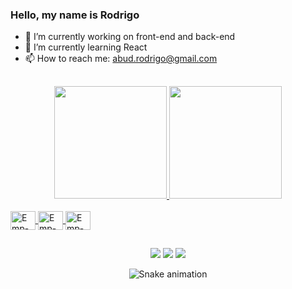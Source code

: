 ### Hello, my name is Rodrigo

- 🔭 I’m currently working on front-end and back-end
- 🌱 I’m currently learning React
- 📫 How to reach me: abud.rodrigo@gmail.com

##

<div align="center">
  <a href="https://github.com/RodrigoAbud">
  <img height="180em" src="https://github-readme-stats.vercel.app/api?username=RodrigoAbud&show_icons=true&theme=dracula&include_all_commits=true&count_private=true"/>
  <img height="180em" src="https://github-readme-stats.vercel.app/api/top-langs/?username=RodrigoAbud&layout=compact&langs_count=7&theme=dracula"/>
</div>
<div style="display: inline_block"><br>
  <img align="center" alt="Emp-Java" height="30" width="40" src="https://cdn.jsdelivr.net/gh/devicons/devicon/icons/java/java-original.svg">
  <img align="center" alt="Emp-React" height="30" width="40" src="https://cdn.jsdelivr.net/gh/devicons/devicon/icons/react/react-original.svg">
  <img align="center" alt="Emp-Flutter" height="30" width="40" src="https://cdn.jsdelivr.net/gh/devicons/devicon/icons/flutter/flutter-original.svg">
</div>

##
 
<div align="center"> 
 <a href="https://discord.gg/btZh3CHY" target="_blank"><img src="https://img.shields.io/badge/Discord-7289DA?style=for-the-badge&logo=discord&logoColor=white" target="_blank"></a> 
  <a href = "mailto:abud.rodrigo@gmail.com"><img src="https://img.shields.io/badge/-Gmail-%23333?style=for-the-badge&logo=gmail&logoColor=white" target="_blank"></a>
  <a href="https://www.linkedin.com/in/rodrigo-carpi-abud-02a7b368/" target="_blank"><img src="https://img.shields.io/badge/-LinkedIn-%230077B5?style=for-the-badge&logo=linkedin&logoColor=white" target="_blank"></a> 
  
  ![Snake animation](https://github.com/RodrigoAbud/RodrigoAbud/blob/output/github-contribution-grid-snake.svg)
  
</div>
